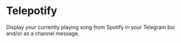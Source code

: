 # Telepotify
Display your currently playing song from Spotify in your Telegram bio and/or as a channel message.
